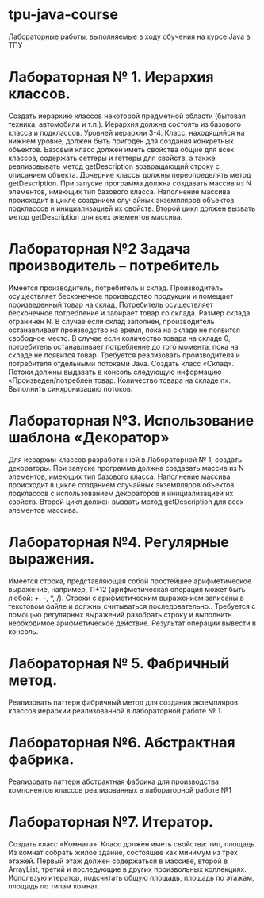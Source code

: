# tpu-java-course
Лабораторные работы, выполняемые в ходу обучения на курсе Java в ТПУ
# Лабораторная № 1. Иерархия классов.
Создать иерархию классов некоторой предметной области (бытовая техника, автомобили и т.п.). Иерархия должна состоять из базового класса и подклассов. Уровней иерархии 3-4. Класс, находящийся на нижнем уровне, должен быть пригоден для создания конкретных объектов. Базовый класс должен иметь свойства общие для всех классов, содержать сеттеры и геттеры для свойств, а также реализовывать метод getDescription возвращающий строку с описанием объекта. Дочерние классы должны переопределять метод getDescription.
При запуске программа должна создавать массив из N элементов, имеющих тип базового класса. Наполнение массива происходит в цикле созданием случайных экземпляров объектов подклассов и инициализацией их свойств.
Второй цикл должен вызвать метод getDescription для всех элементов массива.

# Лабораторная №2 Задача производитель – потребитель
Имеется производитель, потребитель и склад. Производитель осуществляет бесконечное производство продукции и помещает произведенный товар на склад, Потребитель осуществляет бесконечное потребление и забирает товар со склада. Размер склада ограничен N. В случае если склад заполнен, производитель останавливает производство на время, пока на складе не появится свободное место. В случае если количество товара на складе 0, потребитель останавливает потребление до того момента, пока на складе не появится товар.
Требуется реализовать производителя и потребителя отдельными потоками Java. Создать  класс «Склад». Потоки должны выдавать в консоль следующую информацию «Произведен/потреблен товар. Количество товара на складе n». Выполнить синхронизацию потоков.

# Лабораторная №3. Использование шаблона «Декоратор»
Для иерархии классов разработанной в Лабораторной № 1, создать декораторы.
При запуске программа должна создавать массив из N элементов, имеющих тип базового класса. Наполнение массива происходит в цикле созданием случайных экземпляров объектов подклассов с использованием декораторов и инициализацией их свойств.
Второй цикл должен вызвать метод getDescription для всех элементов массива.

# Лабораторная №4. Регулярные выражения.
Имеется строка, представляющая собой простейшее арифметическое выражение, например, 11+12 (арифметическая операция может быть любой: +. -, *, /). Строки с арифметическим выражением записаны в текстовом файле и должны считываться последовательно.. 
Требуется с помощью регулярных выражений разобрать строку и выполнить необходимое арифметическое действие. Результат операции вывести в консоль.

# Лабораторная № 5. Фабричный метод.
Реализовать паттерн фабричный метод для создания экземпляров классов иерархии реализованной в лабораторной работе № 1.

# Лабораторная №6. Абстрактная фабрика.
Реализовать паттерн абстрактная фабрика для производства компонентов классов реализованных в лабораторной работе №1

# Лабораторная №7. Итератор.
Создать класс «Комната». Класс должен иметь свойства: тип, площадь.
Из комнат собрать жилое здание, состоящее как минимум из трех этажей. Первый этаж должен содержаться в массиве, второй в ArrayList, третий и последующие в других произвольных коллекциях. Использую итератор, подсчитать общую площадь, площадь по этажам, площадь по типам комнат.
